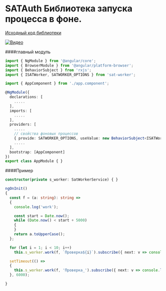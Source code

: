 # SATAuth Библиотека запуска процесса в фоне. 

[Исходный код библиотеки](https://github.com/AlexanderZhelnin/angular-sat-worker-lib)

[![Видео](https://img.youtube.com/vi/8ZTWU62bFAM/0.jpg)](https://youtu.be/8ZTWU62bFAM)

####главный модуль
```ts
import { NgModule } from '@angular/core';
import { BrowserModule } from '@angular/platform-browser';
import { BehaviorSubject } from 'rxjs';
import { ISATWorker, SATWORKER_OPTIONS } from 'sat-worker';

import { AppComponent } from './app.component';

@NgModule({
  declarations: [
    .....
  ],
  imports: [
    .....    
  ],
  providers: [
    .....
    // свойства фоновых процессов
    { provide: SATWORKER_OPTIONS, useValue: new BehaviorSubject<ISATWorker>({ isAsync: true }) }
    .....
  ],
  bootstrap: [AppComponent]
})
export class AppModule { }
```

####Пример
```ts
constructor(private s_worker: SatWorkerService) { }

ngOnInit()
{
  const f = (a: string): string =>
  {
    console.log('work');

    const start = Date.now();
    while (Date.now() < start + 5000)
    {
    }
    return a.toUpperCase();
  };

  for (let i = 1; i < 10; i++)
    this.s_worker.work(f, `Проверка${i}`).subscribe({ next: v => console.log(v) });

  setTimeout(() =>
  {
    this.s_worker.work(f, 'Проверка_').subscribe({ next: v => console.log(v) });
  }, 6000);

}
```

